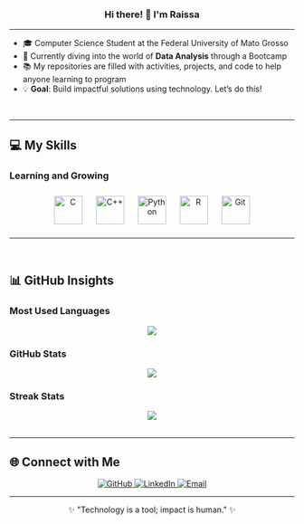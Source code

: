 ### <div align="center">Hi there! 👋 I'm Raissa </div>

---

- 🎓 Computer Science Student at the Federal University of Mato Grosso  
- 🚀 Currently diving into the world of **Data Analysis** through a Bootcamp  
- 📚 My repositories are filled with activities, projects, and code to help anyone learning to program  
- 💡 **Goal**: Build impactful solutions using technology. Let’s do this!

<br/>

---

## 💻 My Skills

### Learning and Growing
<div align="center">  
  <a href="https://www.cprogramming.com/" target="_blank"><img style="margin: 10px" src="https://profilinator.rishav.dev/skills-assets/c-original.svg" alt="C" height="50" /></a>  
  <a href="https://www.cplusplus.com/" target="_blank"><img style="margin: 10px" src="https://profilinator.rishav.dev/skills-assets/cplusplus-original.svg" alt="C++" height="50" /></a>  
  <a href="https://www.python.org/" target="_blank"><img style="margin: 10px" src="https://profilinator.rishav.dev/skills-assets/python-original.svg" alt="Python" height="50" /></a>  
  <a href="https://www.r-project.org/" target="_blank"><img style="margin: 10px" src="https://profilinator.rishav.dev/skills-assets/r.svg" alt="R" height="50" /></a>  
  <a href="https://git-scm.com/" target="_blank"><img style="margin: 10px" src="https://profilinator.rishav.dev/skills-assets/git-scm-icon.svg" alt="Git" height="50" /></a>  
</div>

---
<br/>

## 📊 GitHub Insights

### Most Used Languages  
<div align="center">
  <img src="https://github-readme-stats.vercel.app/api/top-langs/?username=cavalcantiraissas&layout=compact&hide_border=true&theme=radical" align="center" />
</div>

### GitHub Stats  
<div align="center">
  <img src="https://github-readme-stats.vercel.app/api?username=cavalcantiraissas&show_icons=true&count_private=true&hide_border=true&theme=radical" align="center" />
</div>

### Streak Stats  
<div align="center">
  <img src="https://streak-stats.demolab.com?user=cavalcantiraissas&theme=radical&hide_border=true" align="center" />
</div>

<br/>

---

## 🌐 Connect with Me

<div align="center">
  <a href="https://github.com/cavalcantiraissas" target="_blank">
    <img src="https://img.shields.io/badge/GitHub-181717?style=for-the-badge&logo=github&logoColor=white" alt="GitHub" />
  </a>
  <a href="https://linkedin.com/in/cavalcantiraissa" target="_blank">
    <img src="https://img.shields.io/badge/LinkedIn-0A66C2?style=for-the-badge&logo=linkedin&logoColor=white" alt="LinkedIn" />
  </a>
  <a href="mailto:cavalcanti.c.raissa@gmail.com" target="_blank">
    <img src="https://img.shields.io/badge/Email-EA4335?style=for-the-badge&logo=gmail&logoColor=white" alt="Email" />
  </a>
</div>

---

<div align="center">
✨ "Technology is a tool; impact is human." ✨  
</div>

